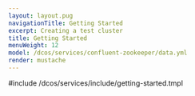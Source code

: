 ```yaml
---
layout: layout.pug
navigationTitle: Getting Started
excerpt: Creating a test cluster
title: Getting Started
menuWeight: 12
model: /dcos/services/confluent-zookeeper/data.yml
render: mustache
---
```


#include /dcos/services/include/getting-started.tmpl
